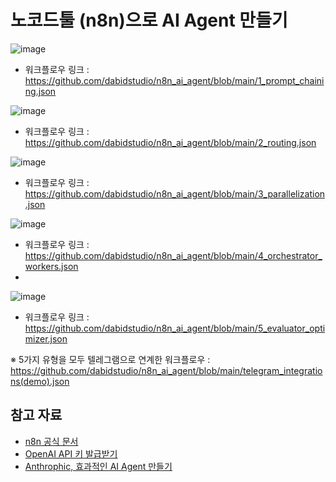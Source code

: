 





# 노코드툴 (n8n)으로 AI Agent 만들기





![image](https://github.com/user-attachments/assets/3be6ca15-216b-4250-bc14-b764ab3ae741)
- 워크플로우 링크 : https://github.com/dabidstudio/n8n_ai_agent/blob/main/1_prompt_chaining.json


![image](https://github.com/user-attachments/assets/fb02f28c-3938-43f2-a863-0127a26aa3f3)

- 워크플로우 링크 : https://github.com/dabidstudio/n8n_ai_agent/blob/main/2_routing.json

![image](https://github.com/user-attachments/assets/47347187-0835-4608-ba55-182cc3f7418a)
- 워크플로우 링크 : https://github.com/dabidstudio/n8n_ai_agent/blob/main/3_parallelization.json

![image](https://github.com/user-attachments/assets/dcbaf042-7669-48a6-ac50-d22b34be8bd3)
- 워크플로우 링크 : https://github.com/dabidstudio/n8n_ai_agent/blob/main/4_orchestrator_workers.json
- 
![image](https://github.com/user-attachments/assets/de653275-67ee-4373-8fd8-1bc9ce0c3be9)
- 워크플로우 링크 : https://github.com/dabidstudio/n8n_ai_agent/blob/main/5_evaluator_optimizer.json


※ 5가지 유형을 모두 텔레그램으로 연계한 워크플로우  : https://github.com/dabidstudio/n8n_ai_agent/blob/main/telegram_integrations(demo).json



## 참고 자료
- [n8n 공식 문서](https://docs.n8n.io/)
- [OpenAI API 키 발급받기](https://github.com/dabidstudio/dabidstudio_guides/blob/main/get-openai-api-key.md)
- [Anthrophic, 효과적인 AI Agent 만들기](https://www.anthropic.com/engineering/building-effective-agents)
